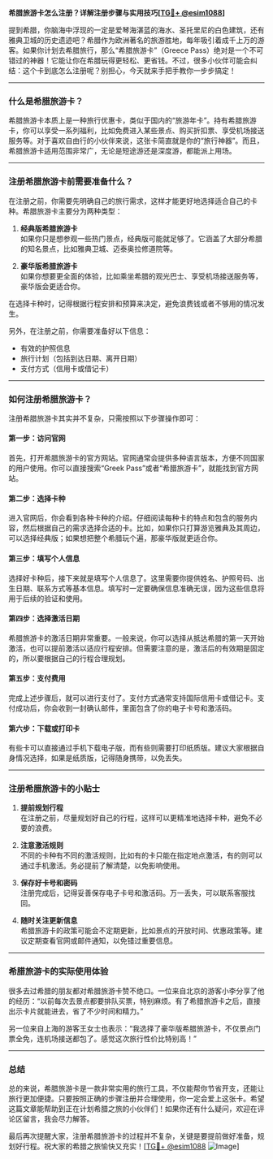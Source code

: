 **希腊旅游卡怎么注册？详解注册步骤与实用技巧[[TG💪+ @esim1088](https://t.me/s/esim1088)]**

提到希腊，你脑海中浮现的一定是爱琴海湛蓝的海水、圣托里尼的白色建筑，还有雅典卫城的历史遗迹吧？希腊作为欧洲著名的旅游胜地，每年吸引着成千上万的游客。如果你计划去希腊旅行，那么“希腊旅游卡”（Greece Pass）绝对是一个不可错过的神器！它能让你在希腊玩得更轻松、更省钱。不过，很多小伙伴可能会纠结：这个卡到底怎么注册呢？别担心，今天就来手把手教你一步步搞定！

---

### 什么是希腊旅游卡？

希腊旅游卡本质上是一种旅行优惠卡，类似于国内的“旅游年卡”。持有希腊旅游卡，你可以享受一系列福利，比如免费进入某些景点、购买折扣票、享受机场接送服务等。对于喜欢自由行的小伙伴来说，这张卡简直就是你的“旅行神器”。而且，希腊旅游卡适用范围非常广，无论是短途游还是深度游，都能派上用场。

---

### 注册希腊旅游卡前需要准备什么？

在注册之前，你需要先明确自己的旅行需求，这样才能更好地选择适合自己的卡种。希腊旅游卡主要分为两种类型：

1. **经典版希腊旅游卡**  
   如果你只是想参观一些热门景点，经典版可能就足够了。它涵盖了大部分希腊的知名景点，比如雅典卫城、迈泰奥拉修道院等。

2. **豪华版希腊旅游卡**  
   如果你想要更全面的体验，比如乘坐希腊的观光巴士、享受机场接送服务等，豪华版会更适合你。

在选择卡种时，记得根据行程安排和预算来决定，避免浪费钱或者不够用的情况发生。

另外，在注册之前，你需要准备好以下信息：
- 有效的护照信息
- 旅行计划（包括到达日期、离开日期）
- 支付方式（信用卡或借记卡）

---

### 如何注册希腊旅游卡？

注册希腊旅游卡其实并不复杂，只需按照以下步骤操作即可：

#### 第一步：访问官网
首先，打开希腊旅游卡的官方网站。官网通常会提供多种语言版本，方便不同国家的用户使用。你可以直接搜索“Greek Pass”或者“希腊旅游卡”，就能找到官方网站。

#### 第二步：选择卡种
进入官网后，你会看到各种卡种的介绍。仔细阅读每种卡的特点和包含的服务内容，然后根据自己的需求选择合适的卡。比如，如果你只打算游览雅典及其周边，可以选择经典版；如果想把整个希腊玩个遍，那豪华版就更适合你。

#### 第三步：填写个人信息
选择好卡种后，接下来就是填写个人信息了。这里需要你提供姓名、护照号码、出生日期、联系方式等基本信息。填写时一定要确保信息准确无误，因为这些信息将用于后续的验证和使用。

#### 第四步：选择激活日期
希腊旅游卡的激活日期非常重要。一般来说，你可以选择从抵达希腊的第一天开始激活，也可以提前激活以适应行程安排。但需要注意的是，激活后的有效期是固定的，所以要根据自己的行程合理规划。

#### 第五步：支付费用
完成上述步骤后，就可以进行支付了。支付方式通常支持国际信用卡或借记卡。支付成功后，你会收到一封确认邮件，里面包含了你的电子卡号和激活码。

#### 第六步：下载或打印卡
有些卡可以直接通过手机下载电子版，而有些则需要打印纸质版。建议大家根据自身情况选择，如果是纸质版，记得随身携带，以免丢失。

---

### 注册希腊旅游卡的小贴士

1. **提前规划行程**  
   在注册之前，尽量规划好自己的行程，这样可以更精准地选择卡种，避免不必要的浪费。

2. **注意激活规则**  
   不同的卡种有不同的激活规则，比如有的卡只能在指定地点激活，有的则可以通过手机激活。务必提前了解清楚，以免影响使用。

3. **保存好卡号和密码**  
   注册完成后，记得妥善保存电子卡号和激活码。万一丢失，可以联系客服找回。

4. **随时关注更新信息**  
   希腊旅游卡的政策可能会不定期更新，比如景点的开放时间、优惠政策等。建议定期查看官网或邮件通知，以免错过重要信息。

---

### 希腊旅游卡的实际使用体验

很多去过希腊的朋友都对希腊旅游卡赞不绝口。一位来自北京的游客小李分享了他的经历：“以前每次去景点都要排队买票，特别麻烦。有了希腊旅游卡之后，直接出示卡片就能进去，省了不少时间和精力。”

另一位来自上海的游客王女士也表示：“我选择了豪华版希腊旅游卡，不仅景点门票全免，连机场接送都包了。感觉这次旅行性价比特别高！”

---

### 总结

总的来说，希腊旅游卡是一款非常实用的旅行工具，不仅能帮你节省开支，还能让旅行更加便捷。只要按照正确的步骤注册并合理使用，你一定会爱上这张卡。希望这篇文章能帮助到正在计划希腊之旅的小伙伴们！如果你还有什么疑问，欢迎在评论区留言，我会尽力解答。

最后再次提醒大家，注册希腊旅游卡的过程并不复杂，关键是要提前做好准备，规划好行程。祝大家的希腊之旅愉快又充实！[[TG💪+ @esim1088](https://t.me/s/esim1088) ![Image](https://i.postimg.cc/4NQfJmqS/Snipaste-2025-05-13-00-14-12.png)]